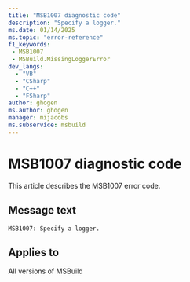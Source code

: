 ```yaml
---
title: "MSB1007 diagnostic code"
description: "Specify a logger."
ms.date: 01/14/2025
ms.topic: "error-reference"
f1_keywords:
 - MSB1007
 - MSBuild.MissingLoggerError
dev_langs:
  - "VB"
  - "CSharp"
  - "C++"
  - "FSharp"
author: ghogen
ms.author: ghogen
manager: mijacobs
ms.subservice: msbuild
---
```


# MSB1007 diagnostic code

<!-- :::ErrorDefinitionDescription::: -->
<!-- :::editable-content name="introDescription"::: -->
This article describes the MSB1007 error code.
<!-- :::editable-content-end::: -->

## Message text

```output
MSB1007: Specify a logger.
```

<!-- :::editable-content name="postOutputDescription"::: -->
<!--
{StrBegin="MSBUILD : error MSB1007: "}UE: This happens if the user does something like "msbuild.exe -logger". The user must pass in an actual logger class
      following the switch, as in "msbuild.exe -logger:XMLLogger,MyLogger,Version=1.0.2,Culture=neutral".
      LOCALIZATION: The prefix "MSBUILD : error MSBxxxx:" should not be localized.
-->
<!-- :::editable-content-end::: -->
<!-- :::ErrorDefinitionDescription-end::: -->

## Applies to

All versions of MSBuild
